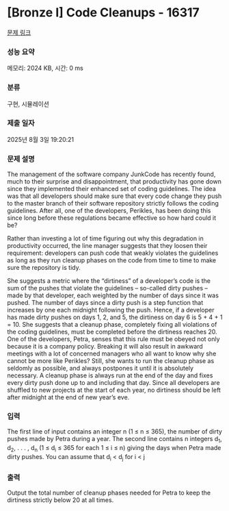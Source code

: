# [Bronze I] Code Cleanups - 16317 

[문제 링크](https://www.acmicpc.net/problem/16317) 

### 성능 요약

메모리: 2024 KB, 시간: 0 ms

### 분류

구현, 시뮬레이션

### 제출 일자

2025년 8월 3일 19:20:21

### 문제 설명

<p>The management of the software company JunkCode has recently found, much to their surprise and disappointment, that productivity has gone down since they implemented their enhanced set of coding guidelines. The idea was that all developers should make sure that every code change they push to the master branch of their software repository strictly follows the coding guidelines. After all, one of the developers, Perikles, has been doing this since long before these regulations became effective so how hard could it be?</p>

<p>Rather than investing a lot of time figuring out why this degradation in productivity occurred, the line manager suggests that they loosen their requirement: developers can push code that weakly violates the guidelines as long as they run cleanup phases on the code from time to time to make sure the repository is tidy.</p>

<p>She suggests a metric where the “dirtiness” of a developer’s code is the sum of the pushes that violate the guidelines – so-called dirty pushes – made by that developer, each weighted by the number of days since it was pushed. The number of days since a dirty push is a step function that increases by one each midnight following the push. Hence, if a developer has made dirty pushes on days 1, 2, and 5, the dirtiness on day 6 is 5 + 4 + 1 = 10. She suggests that a cleanup phase, completely fixing all violations of the coding guidelines, must be completed before the dirtiness reaches 20. One of the developers, Petra, senses that this rule must be obeyed not only because it is a company policy. Breaking it will also result in awkward meetings with a lot of concerned managers who all want to know why she cannot be more like Perikles? Still, she wants to run the cleanup phase as seldomly as possible, and always postpones it until it is absolutely necessary. A cleanup phase is always run at the end of the day and fixes every dirty push done up to and including that day. Since all developers are shuffled to new projects at the start of each year, no dirtiness should be left after midnight at the end of new year’s eve.</p>

### 입력 

 <p>The first line of input contains an integer n (1 ≤ n ≤ 365), the number of dirty pushes made by Petra during a year. The second line contains n integers d<sub>1</sub>, d<sub>2</sub>, . . . , d<sub>n</sub> (1 ≤ d<sub>i</sub> ≤ 365 for each 1 ≤ i ≤ n) giving the days when Petra made dirty pushes. You can assume that d<sub>i</sub> < d<sub>j</sub> for i < j</p>

### 출력 

 <p>Output the total number of cleanup phases needed for Petra to keep the dirtiness strictly below 20 at all times.</p>

